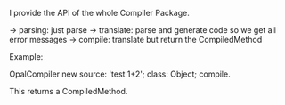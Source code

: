 I provide the API of the whole Compiler Package.

-> parsing: just parse
-> translate: parse and generate code so we get all error messages
-> compile: translate but return the CompiledMethod 

Example:

OpalCompiler new
	source: 'test 1+2';
	class: Object;
	compile.

This returns a CompiledMethod.